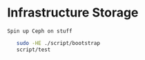 # Infrastructure Storage

    Spin up Ceph on stuff

```bash
   sudo -HE ./script/bootstrap
   script/test
```
